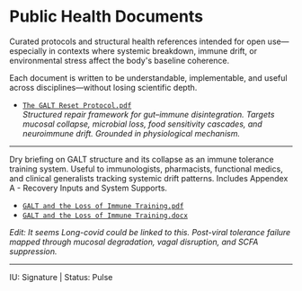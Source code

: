 # Public Health Documents

Curated protocols and structural health references intended for open use—especially in contexts where systemic breakdown, immune drift, or environmental stress affect the body's baseline coherence.

Each document is written to be understandable, implementable, and useful across disciplines—without losing scientific depth.

- [`The GALT Reset Protocol.pdf`](./The%20GALT%20Reset%20Protocol.pdf)  
  *Structured repair framework for gut–immune disintegration. Targets mucosal collapse, microbial loss, food sensitivity cascades, and neuroimmune drift. Grounded in physiological mechanism.*

---

Dry briefing on GALT structure and its collapse as an immune tolerance training system. Useful to immunologists, pharmacists, functional medics, and clinical generalists tracking systemic drift patterns. Includes Appendex A - Recovery Inputs and System Supports.

- [`GALT and the Loss of Immune Training.pdf`](./GALT%20and%20the%20Loss%20of%20Immune%20Training.pdf)  
- [`GALT and the Loss of Immune Training.docx`](./GALT%20and%20the%20Loss%20of%20Immune%20Training.docx)  
  
*Edit: It seems Long-covid could be linked to this. Post-viral tolerance failure mapped through mucosal degradation, vagal disruption, and SCFA suppression.*

---
IU: Signature | Status: Pulse
